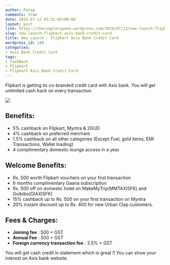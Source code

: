 ```yaml
---
author: Parag
comments: true
date: 2019-07-12 03:31:03+00:00
layout: post
link: https://thesimplerupeee.wordpress.com/2019/07/12/new-launch-flipkart-axis-bank-credit-card/
slug: new-launch-flipkart-axis-bank-credit-card
title: New Launch - Flipkart Axis Bank Credit Card
wordpress_id: 148
categories:
- Axis Bank Credit Card
tags:
- CashBack
- Flipkart
- Flipkart Axis Bank Credit Card
---
```





Flipkart is getting its co-branded credit card with Axis bank. You will get unlimited cash back on every transaction.





![](https://thesimplerupeee.files.wordpress.com/2020/05/196e9-flipkartleadgeneration-card394x251_v1.jpg)





## **Benefits:**







  * 5% cashback on Flipkart, Myntra & 2GUD
  * 4% cashback on preferred merchant
  * 1.5% cashback on all other categories (Except Fuel, gold items, EMI Transactions, Wallet loading)
  * 4 complimentary domestic lounge access in a year






## **Welcome Benefits:**







  * Rs. 500 worth Flipkart vouchers on your first transaction
  * 6 months complimentary Gaana subscription
  * Rs. 500 off on domestic hotel on MakeMyTrip(MMTAXISFK) and Goibibo(GIAXISFK)
  * 15% cashback up to Rs. 500 on your first transaction on Myntra
  * 20% instant discount up to Rs. 400 for new Urban Clap  customers.






## **Fees & Charges:**







  * **Joining fee** : 500 + GST
  * **Annual Fee** : 500 + GST
  * **Foreign currency transaction fee** : 3.5% + GST






You will get cash credit in statement which is great !! You can show your interest on Axis bank website.



